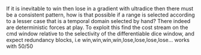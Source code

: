 If it is inevitable to win then lose in a gradient with ultradice then there must be a consistent pattern, how is that possible if a range is selected according to a lesser case that is a temporal domain selected by hand? There indeed are deterministic forces at play. To exploit this find the cost stream on the cmd window relative to the selectivity of the differentiable dice window, and expect redundancy blocks, i.e win,win,win,win,lose,lose,lose,lose... works with 50/50


